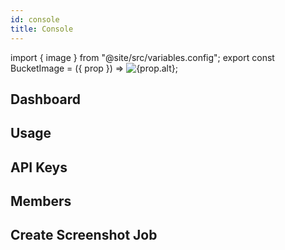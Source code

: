 ```yaml
---
id: console
title: Console
---
```


import { image } from "@site/src/variables.config";
export const BucketImage = ({ prop }) => <img src={prop.src} alt={prop.alt} />;

## Dashboard

<BucketImage prop={image.app.dashboard}></BucketImage>

## Usage

<BucketImage prop={image.app.usage}></BucketImage>

## API Keys

<BucketImage prop={image.app.apikeys}></BucketImage>

## Members

<BucketImage prop={image.app.members}></BucketImage>

## Create Screenshot Job

<BucketImage prop={image.app.create}></BucketImage>
